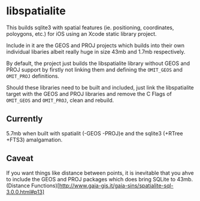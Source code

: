 # libspatialite
This builds sqlite3 with spatial features (ie. positioning, coordinates, poloygons, etc.) for iOS using an Xcode static library project.

Include in it are the GEOS and PROJ projects which builds into their own individual libaries albeit really huge in size 43mb and 1.7mb respectively.

By default, the project just builds the libspatialite library without GEOS and PROJ support by firstly not linking them and defining the `OMIT_GEOS` and `OMIT_PROJ` definitions.

Should these libraries need to be built and included, just link the libspatialite target with the GEOS and PROJ libraries and remove the C Flags of `OMIT_GEOS` and `OMIT_PROJ`, clean and rebuild.

## Currently
5.7mb when built with spatialit (-GEOS -PROJ)e and the sqlite3 (+RTree +FTS3) amalgamation.

## Caveat
If you want things like distance between points, it is inevitable that you ahve to include the GEOS and PROJ packages which does bring SQLite to 43mb. (Distance Functions)[http://www.gaia-gis.it/gaia-sins/spatialite-sql-3.0.0.html#p13]
